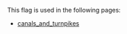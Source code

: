 This flag is used in the following pages:
 - [canals_and_turnpikes](../events/canals_and_turnpikes.md)
